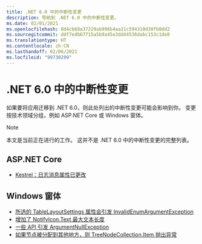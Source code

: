 ```yaml
---
title: .NET 6.0 中的中断性变更
description: 导航到 .NET 6.0 中的中断性变更。
ms.date: 02/01/2021
ms.openlocfilehash: 0d4cb68a37229ab996b4aa21c594310d30fb0dd2
ms.sourcegitcommit: ddf7edb67715a5b9a45e3dd44536dabc153c1de0
ms.translationtype: HT
ms.contentlocale: zh-CN
ms.lasthandoff: 02/06/2021
ms.locfileid: "99730299"
---
```

# <a name="breaking-changes-in-net-60"></a>.NET 6.0 中的中断性变更

如果要将应用迁移到 .NET 6.0，则此处列出的中断性变更可能会影响到你。 变更按技术领域分组，例如 ASP.NET Core 或 Windows 窗体。

> [!NOTE]
> 本文是当前正在进行的工作。 这并不是 .NET 6.0 中的中断性变更的完整列表。

## <a name="aspnet-core"></a>ASP.NET Core

- [Kestrel：日志消息属性已更改](aspnet-core/6.0/kestrel-log-message-attributes-changed.md)

## <a name="windows-forms"></a>Windows 窗体

- [所选的 TableLayoutSettings 属性会引发 InvalidEnumArgumentException](windows-forms/6.0/tablelayoutsettings-apis-throw-invalidenumargumentexception.md)
- [增加了 NotifyIcon.Text 最大文本长度](windows-forms/6.0/notifyicon-text-max-text-length-increased.md)
- [一些 API 引发 ArgumentNullException](windows-forms/6.0/apis-throw-argumentnullexception.md)
- [如果节点被分配到其他地方，则 TreeNodeCollection.Item 抛出异常](windows-forms/6.0/treenodecollection-item-throws-argumentexception.md)
